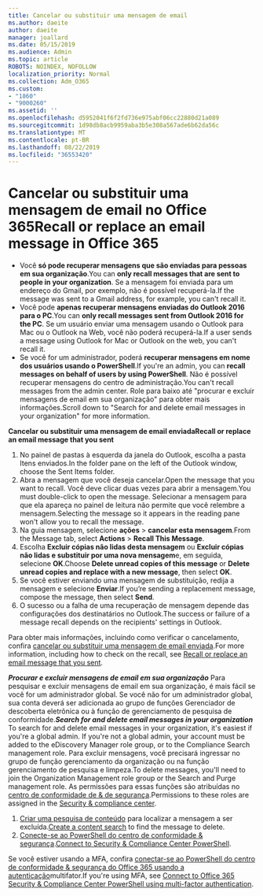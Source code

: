 ```yaml
---
title: Cancelar ou substituir uma mensagem de email
ms.author: daeite
author: daeite
manager: joallard
ms.date: 05/15/2019
ms.audience: Admin
ms.topic: article
ROBOTS: NOINDEX, NOFOLLOW
localization_priority: Normal
ms.collection: Adm_O365
ms.custom:
- "1860"
- "9000260"
ms.assetid: ''
ms.openlocfilehash: d5952041f6f2fd736e975abf06cc22880d21a089
ms.sourcegitcommit: 1d98db8acb9959aba3b5e308a567ade6b62da56c
ms.translationtype: MT
ms.contentlocale: pt-BR
ms.lasthandoff: 08/22/2019
ms.locfileid: "36553420"
---
```

# <a name="recall-or-replace-an-email-message-in-office-365"></a><span data-ttu-id="85783-102">Cancelar ou substituir uma mensagem de email no Office 365</span><span class="sxs-lookup"><span data-stu-id="85783-102">Recall or replace an email message in Office 365</span></span>

- <span data-ttu-id="85783-103">Você **só pode recuperar mensagens que são enviadas para pessoas em sua organização**.</span><span class="sxs-lookup"><span data-stu-id="85783-103">You can **only recall messages that are sent to people in your organization**.</span></span> <span data-ttu-id="85783-104">Se a mensagem foi enviada para um endereço do Gmail, por exemplo, não é possível recuperá-la.</span><span class="sxs-lookup"><span data-stu-id="85783-104">If the message was sent to a Gmail address, for example, you can't recall it.</span></span>
- <span data-ttu-id="85783-105">Você pode **apenas recuperar mensagens enviadas do Outlook 2016 para o PC**.</span><span class="sxs-lookup"><span data-stu-id="85783-105">You can **only recall messages sent from Outlook 2016 for the PC**.</span></span> <span data-ttu-id="85783-106">Se um usuário enviar uma mensagem usando o Outlook para Mac ou o Outlook na Web, você não poderá recuperá-la.</span><span class="sxs-lookup"><span data-stu-id="85783-106">If a user sends a message using Outlook for Mac or Outlook on the web, you can't recall it.</span></span>
- <span data-ttu-id="85783-107">Se você for um administrador, poderá **recuperar mensagens em nome dos usuários usando o PowerShell**.</span><span class="sxs-lookup"><span data-stu-id="85783-107">If you're an admin, you can **recall messages on behalf of users by using PowerShell**.</span></span> <span data-ttu-id="85783-108">Não é possível recuperar mensagens do centro de administração.</span><span class="sxs-lookup"><span data-stu-id="85783-108">You can't recall messages from the admin center.</span></span> <span data-ttu-id="85783-109">Role para baixo até "procurar e excluir mensagens de email em sua organização" para obter mais informações.</span><span class="sxs-lookup"><span data-stu-id="85783-109">Scroll down to "Search for and delete email messages in your organization" for more information.</span></span>

<span data-ttu-id="85783-110">**Cancelar ou substituir uma mensagem de email enviada**</span><span class="sxs-lookup"><span data-stu-id="85783-110">**Recall or replace an email message that you sent**</span></span>

1. <span data-ttu-id="85783-111">No painel de pastas à esquerda da janela do Outlook, escolha a pasta Itens enviados.</span><span class="sxs-lookup"><span data-stu-id="85783-111">In the folder pane on the left of the Outlook window, choose the Sent Items folder.</span></span>
2. <span data-ttu-id="85783-112">Abra a mensagem que você deseja cancelar.</span><span class="sxs-lookup"><span data-stu-id="85783-112">Open the message that you want to recall.</span></span> <span data-ttu-id="85783-113">Você deve clicar duas vezes para abrir a mensagem.</span><span class="sxs-lookup"><span data-stu-id="85783-113">You must double-click to open the message.</span></span> <span data-ttu-id="85783-114">Selecionar a mensagem para que ela apareça no painel de leitura não permite que você relembre a mensagem.</span><span class="sxs-lookup"><span data-stu-id="85783-114">Selecting the message so it appears in the reading pane won't allow you to recall the message.</span></span>
3. <span data-ttu-id="85783-115">Na guia mensagem, selecione **ações** > **cancelar esta mensagem**.</span><span class="sxs-lookup"><span data-stu-id="85783-115">From the Message tab, select **Actions** > **Recall This Message**.</span></span>
4. <span data-ttu-id="85783-116">Escolha **Excluir cópias não lidas desta mensagem** ou **Excluir cópias não lidas e substituir por uma nova mensagem**e, em seguida, selecione **OK**.</span><span class="sxs-lookup"><span data-stu-id="85783-116">Choose **Delete unread copies of this message** or **Delete unread copies and replace with a new message**, then select **OK**.</span></span>
5. <span data-ttu-id="85783-117">Se você estiver enviando uma mensagem de substituição, redija a mensagem e selecione **Enviar**.</span><span class="sxs-lookup"><span data-stu-id="85783-117">If you’re sending a replacement message, compose the message, then select **Send**.</span></span>
6. <span data-ttu-id="85783-118">O sucesso ou a falha de uma recuperação de mensagem depende das configurações dos destinatários no Outlook.</span><span class="sxs-lookup"><span data-stu-id="85783-118">The success or failure of a message recall depends on the recipients' settings in Outlook.</span></span>

<span data-ttu-id="85783-119">Para obter mais informações, incluindo como verificar o cancelamento, confira [cancelar ou substituir uma mensagem de email enviada](https://support.office.com/article/35027f88-d655-4554-b4f8-6c0729a723a0).</span><span class="sxs-lookup"><span data-stu-id="85783-119">For more information, including how to check on the recall, see [Recall or replace an email message that you sent](https://support.office.com/article/35027f88-d655-4554-b4f8-6c0729a723a0).</span></span>

<span data-ttu-id="85783-120">***Procurar e excluir mensagens de email em sua organização*** Para pesquisar e excluir mensagens de email em sua organização, é mais fácil se você for um administrador global. Se você não for um administrador global, sua conta deverá ser adicionada ao grupo de funções Gerenciador de descoberta eletrônica ou à função de gerenciamento de pesquisa de conformidade.</span><span class="sxs-lookup"><span data-stu-id="85783-120">***Search for and delete email messages in your organization*** To search for and delete email messages in your organization, it's easiest if you're a global admin. If you're not a global admin, your account must be added to the eDiscovery Manager role group, or to the Compliance Search management role.</span></span> <span data-ttu-id="85783-121">Para excluir mensagens, você precisará ingressar no grupo de função gerenciamento da organização ou na função gerenciamento de pesquisa e limpeza.</span><span class="sxs-lookup"><span data-stu-id="85783-121">To delete messages, you'll need to join the Organization Management role group or the Search and Purge management role.</span></span> <span data-ttu-id="85783-122">As permissões para essas funções são atribuídas no [centro de conformidade de & de segurança](https://protection.office.com/).</span><span class="sxs-lookup"><span data-stu-id="85783-122">Permissions to these roles are assigned in the [Security & compliance center](https://protection.office.com/).</span></span>

1. <span data-ttu-id="85783-123">[Criar uma pesquisa de conteúdo](https://docs.microsoft.com/office365/securitycompliance/content-search) para localizar a mensagem a ser excluída.</span><span class="sxs-lookup"><span data-stu-id="85783-123">[Create a content search](https://docs.microsoft.com/office365/securitycompliance/content-search) to find the message to delete.</span></span>
2. <span data-ttu-id="85783-124">[Conecte-se ao PowerShell do centro de conformidade & segurança](https://docs.microsoft.com/powershell/exchange/office-365-scc/connect-to-scc-powershell/connect-to-scc-powershell?view=exchange-ps).</span><span class="sxs-lookup"><span data-stu-id="85783-124">[Connect to Security & Compliance Center PowerShell](https://docs.microsoft.com/powershell/exchange/office-365-scc/connect-to-scc-powershell/connect-to-scc-powershell?view=exchange-ps).</span></span> 

<span data-ttu-id="85783-125">Se você estiver usando a MFA, confira [conectar-se ao PowerShell do centro de conformidade & segurança do Office 365 usando a autenticação](https://docs.microsoft.com/powershell/exchange/office-365-scc/connect-to-scc-powershell/mfa-connect-to-scc-powershell?view=exchange-ps)multifator.</span><span class="sxs-lookup"><span data-stu-id="85783-125">If you're using MFA, see [Connect to Office 365 Security & Compliance Center PowerShell using multi-factor authentication](https://docs.microsoft.com/powershell/exchange/office-365-scc/connect-to-scc-powershell/mfa-connect-to-scc-powershell?view=exchange-ps).</span></span> 
